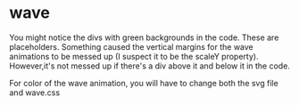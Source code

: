 # wave

You might notice the divs with green backgrounds in the code.  These are placeholders.  Something caused the vertical margins for the wave animations to be messed up (I suspect it to be the scaleY property).  However,it's not messed up if there's a div above it and below it in the code.

For color of the wave animation, you will have to change both the svg file and wave.css
